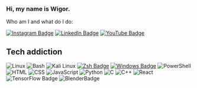 ### Hi, my name is Wigor. 
Who am I and what do I do:

[![Instagram Badge](https://img.shields.io/badge/-Wigor.png-ff69b4?style=for-the-badge&logo=instagram&logoColor=white&link=https://www.instagram.com/seu_usuario/)](https://www.instagram.com/wigor.png/#)
[![LinkedIn Badge](https://img.shields.io/badge/-Wigor-blue?style=for-the-badge&logo=linkedin&logoColor=white&link=https://www.linkedin.com/in/seu_nome/)](https://www.linkedin.com/in/wigor-r-0b6aaa20b)
[![YouTube Badge](https://img.shields.io/badge/-THeWhite-red?style=for-the-badge&logo=youtube&logoColor=white&link=https://www.youtube.com/)](https://www.youtube.com/seu_canal)

## Tech addiction
![Linux](https://img.shields.io/badge/Linux-FCC624?style=for-the-badge&logo=linux&logoColor=black) ![Bash](https://img.shields.io/badge/Bash-4EAA25?style=for-the-badge&logo=gnu-bash&logoColor=white)
 ![Kali Linux](https://img.shields.io/badge/Kali_Linux-557C94?style=for-the-badge&logo=kali-linux&logoColor=white)
 [![Zsh Badge](https://img.shields.io/badge/Zsh-4EAA25?style=for-the-badge&logo=zsh&logoColor=white&color=black)](https://www.zsh.org/)
[![Windows Badge](https://img.shields.io/badge/Windows-0078D6?style=for-the-badge&logo=windows&logoColor=white)](https://www.microsoft.com/pt-br/windows/) ![PowerShell](https://img.shields.io/badge/PowerShell-5391FE?style=for-the-badge&logo=powershell&logoColor=white)
![HTML](https://img.shields.io/badge/HTML5-E34F26?style=for-the-badge&logo=html5&logoColor=white)
![CSS](https://img.shields.io/badge/CSS3-1572B6?style=for-the-badge&logo=css3&logoColor=white)
![JavaScript](https://img.shields.io/badge/JavaScript-F7DF1E?style=for-the-badge&logo=javascript&logoColor=black)
![Python](https://img.shields.io/badge/Python-3776AB?style=for-the-badge&logo=python&logoColor=white)
![C](https://img.shields.io/badge/C-00599C?style=for-the-badge&logo=c&logoColor=white)
![C++](	https://img.shields.io/badge/C%2B%2B-00599C?style=for-the-badge&logo=c%2B%2B&logoColor=white)
![React](https://img.shields.io/badge/React-20232A?style=for-the-badge&logo=react&logoColor=61DAFB)
![TensorFlow Badge](https://img.shields.io/badge/-TensorFlow-black?logo=tensorflow&style=for-the-badge&logoColor=white&labelColor=black&color=black&height=20)
![BlenderBadge](https://img.shields.io/badge/-Blender-black?logo=blender&style=for-the-badge
)

